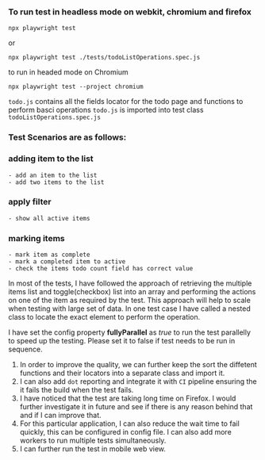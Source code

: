 
### To run test  in headless mode on webkit, chromium and firefox 

`npx playwright test` 

or 

`npx playwright test ./tests/todoListOperations.spec.js`

to run in headed mode on Chromium

`npx playwright test --project chromium`

`todo.js` contains all the fields locator for the todo page and functions to perform basci operations
`todo.js` is imported into test class `todoListOperations.spec.js`


### Test Scenarios are as follows: 

### adding item to the list
    - add an item to the list
    - add two items to the list

### apply filter
    - show all active items

### marking items
    - mark item as complete    
    - mark a completed item to active
    - check the items todo count field has correct value


In most of the tests, I have followed the approach of retrieving the multiple items list and toggle(checkbox) list into an array and performing the actions on one of the item as required by the test. This approach will help to scale when testing with large set of data. In one test case I have called a nested class to locate the exact element to perform the operation.

I have set the config property **fullyParallel** as *true* to run the test parallelly to speed up the testing. Please set it to false if test needs to be run in sequence.

1. In order to improve the quality, we can further keep the sort the diffetent functions and their locators into a separate class and import it. 
2. I can also add `dot` reporting and integrate it with `CI` pipeline ensuring the it fails the build when the test fails. 
3. I have noticed that the test are taking long time on Firefox. I would further investigate it in future and see if there is any reason behind that and if I can improve that.
4. For this particular application, I can also reduce the wait time to fail quickly, this can be configured in config file. I can also add more workers to run multiple tests simultaneously.
5. I can further run the test in mobile web view.

